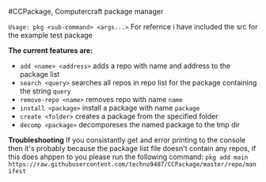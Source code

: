 #CCPackage, Computercraft package manager

`Usage: pkg <sub-command> <args...>`
For refernce i have included the src for the example test package

**The current features are:**
- `add <name> <address>` adds a repo with name and address to the package list
- `search <query>` searches all repos in repo list for the package containing the string `query`
- `remove-repo <name>` removes repo with name `name`
- `install <package>` install a package with name `package`
- `create <folder>` creates a package from the specified folder
- `decomp <package>` decomporeses the named package to the tmp dir

**Troubleshooting**
If you consistantly get and error printing to the console then it's probably because the package list file doesn't contain any repos, if this does ahppen to you please run the following command:
`pkg add main https://raw.githubusercontent.com/techno9487/CCPackage/master/repo/manifest`